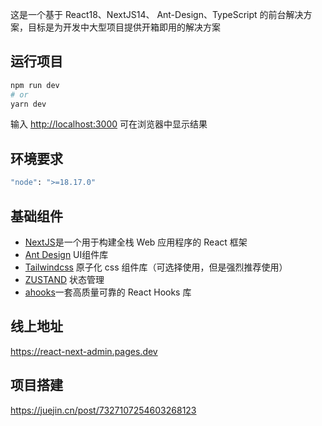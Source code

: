 这是一个基于 React18、NextJS14、 Ant-Design、TypeScript 的前台解决方案，目标是为开发中大型项目提供开箱即用的解决方案

## 运行项目

```bash
npm run dev
# or
yarn dev
```

输入 [http://localhost:3000](http://localhost:3000) 可在浏览器中显示结果

## 环境要求

```bash
"node": ">=18.17.0"
```

## 基础组件

- [NextJS](https://nextjs.org/docs)是一个用于构建全栈 Web 应用程序的 React 框架
- [Ant Design](https://ant-design.antgroup.com/components/overview-cn?from=msidevs.net) UI组件库
- [Tailwindcss](https://www.tailwindcss.cn/docs/installation) 原子化 css 组件库（可选择使用，但是强烈推荐使用）
- [ZUSTAND](https://awesomedevin.github.io/zustand-vue/docs/introduce/start/zustand) 状态管理
- [ahooks](https://ahooks.js.org/zh-CN)一套高质量可靠的 React Hooks 库

## 线上地址

https://react-next-admin.pages.dev

## 项目搭建

https://juejin.cn/post/7327107254603268123
